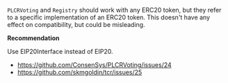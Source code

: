 `PLCRVoting` and `Registry` should work with any ERC20 token, but they refer to a specific implementation of an ERC20 token. This doesn't have any effect on compatibility, but could be misleading.

**Recommendation**

Use EIP20Interface instead of EIP20.

* <https://github.com/ConsenSys/PLCRVoting/issues/24>
* <https://github.com/skmgoldin/tcr/issues/25>

